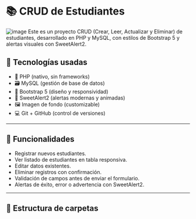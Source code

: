 

# 📚 CRUD de Estudiantes
![image](https://github.com/user-attachments/assets/5004a1b0-8600-4a51-a017-990a101c640c)
Este es un proyecto CRUD (Crear, Leer, Actualizar y Eliminar) de estudiantes, desarrollado en PHP y MySQL, con estilos de Bootstrap 5 y alertas visuales con SweetAlert2.

## 🔧 Tecnologías usadas

- 🐘 PHP (nativo, sin frameworks)
- 🗃️ MySQL (gestión de base de datos)
- 💅 Bootstrap 5 (diseño y responsividad)
- 🔔 SweetAlert2 (alertas modernas y animadas)
- 🖼️ Imagen de fondo (customizable)
- 💻 Git + GitHub (control de versiones)

---

## 🧩 Funcionalidades

- Registrar nuevos estudiantes.
- Ver listado de estudiantes en tabla responsiva.
- Editar datos existentes.
- Eliminar registros con confirmación.
- Validación de campos antes de enviar el formulario.
- Alertas de éxito, error o advertencia con SweetAlert2.

---

## 📂 Estructura de carpetas


